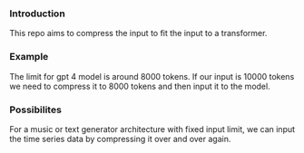 ### Introduction

This repo aims to compress the input to fit the input to a transformer.

### Example

The limit for gpt 4 model is around 8000 tokens.
If our input is 10000 tokens we need to compress it to 8000 tokens and then input it to the model.

### Possibilites

For a music or text generator architecture with fixed input limit, we can input the time series data by compressing it over and over again.
